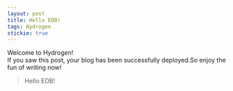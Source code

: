 ```yaml
---
layout: post
title: Hello EDB!
tags: Hydrogen
stickie: true
---
```


Welcome to Hydrogen!<br>If you saw this post, your blog has been successfully deployed.So enjoy the fun of writing now!

> Hello EDB!
